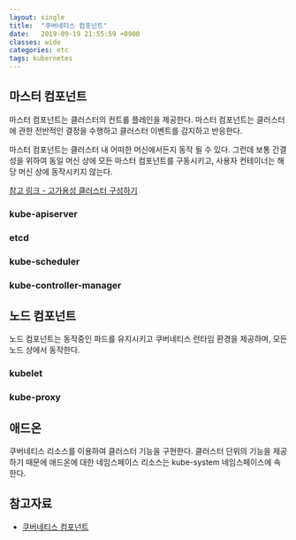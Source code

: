 ```yaml
---
layout: single
title:  "쿠버네티스 컴포넌트"
date:   2019-09-19 21:55:59 +0900
classes: wide
categories: etc
tags: kubernetes
---
```


## 마스터 컴포넌트

마스터 컴포넌트는 클러스터의 컨트롤 플레인을 제공한다. 마스터 컴포넌트는 클러스터에 관한 전반적인 결정을 수행하고 클러스터 이벤트를 감지하고 반응한다.

마스터 컴포넌트는 클러스터 내 어떠한 머신에서든지 동작 될 수 있다. 그런데 보통 간결성을 위하여 동일 머신 상에 모든 마스터 컴포넌트를 구동시키고, 사용자 컨테이너는 해당 머신 상에 동작시키지 않는다.

[참고 링크 - 고가용성 클러스터 구성하기](https://kubernetes.io/docs/setup/production-environment/tools/kubeadm/high-availability/)

### kube-apiserver

### etcd

### kube-scheduler

### kube-controller-manager

## 노드 컴포넌트

노드 컴포넌트는 동작중인 파드를 유지시키고 쿠버네티스 런타임 환경을 제공하며, 모든 노드 상에서 동작한다.

### kubelet

### kube-proxy

## 애드온

쿠버네티스 리소스를 이용하여 클러스터 기능을 구현한다. 클러스터 단위의 기능을 제공하기 때문에 애드온에 대한 네임스페이스 리소스는 kube-system 네임스페이스에 속한다.

## 참고자료

- [쿠버네티스 컴포넌트](https://kubernetes.io/ko/docs/concepts/overview/components/)
